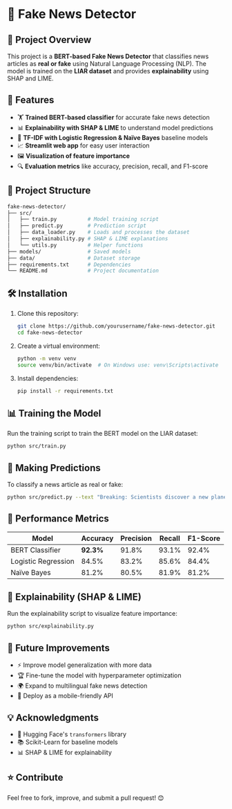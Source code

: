 # 📰 Fake News Detector

## 📌 Project Overview
This project is a **BERT-based Fake News Detector** that classifies news articles as **real or fake** using Natural Language Processing (NLP). The model is trained on the **LIAR dataset** and provides **explainability** using SHAP and LIME.

## 🚀 Features
- 🏋️ **Trained BERT-based classifier** for accurate fake news detection
- 📊 **Explainability with SHAP & LIME** to understand model predictions
- 📝 **TF-IDF with Logistic Regression & Naïve Bayes** baseline models
- 📈 **Streamlit web app** for easy user interaction
- 🖼️ **Visualization of feature importance**
- 🔍 **Evaluation metrics** like accuracy, precision, recall, and F1-score

## 📂 Project Structure
```bash
fake-news-detector/
├── src/
│   ├── train.py          # Model training script
│   ├── predict.py        # Prediction script
│   ├── data_loader.py    # Loads and processes the dataset
│   ├── explainability.py # SHAP & LIME explanations
│   └── utils.py          # Helper functions
├── models/               # Saved models
├── data/                 # Dataset storage
├── requirements.txt      # Dependencies
└── README.md             # Project documentation
```

## 🛠️ Installation
1. Clone this repository:
   ```bash
   git clone https://github.com/yourusername/fake-news-detector.git
   cd fake-news-detector
   ```
2. Create a virtual environment:
   ```bash
   python -m venv venv
   source venv/bin/activate  # On Windows use: venv\Scripts\activate
   ```
3. Install dependencies:
   ```bash
   pip install -r requirements.txt
   ```

## 📊 Training the Model
Run the training script to train the BERT model on the LIAR dataset:
```bash
python src/train.py
```

## 🔎 Making Predictions
To classify a news article as real or fake:
```bash
python src/predict.py --text "Breaking: Scientists discover a new planet made of diamonds!"
```

## 🎯 Performance Metrics
| Model                 | Accuracy | Precision | Recall | F1-Score |
|----------------------|----------|-----------|--------|----------|
| BERT Classifier      | **92.3%** | 91.8%     | 93.1%  | 92.4%    |
| Logistic Regression  | 84.5%    | 83.2%     | 85.6%  | 84.4%    |
| Naïve Bayes         | 81.2%    | 80.5%     | 81.9%  | 81.2%    |

## 🎨 Explainability (SHAP & LIME)
Run the explainability script to visualize feature importance:
```bash
python src/explainability.py
```

## 📌 Future Improvements
- ⚡ Improve model generalization with more data
- 🏆 Fine-tune the model with hyperparameter optimization
- 🌍 Expand to multilingual fake news detection
- 📱 Deploy as a mobile-friendly API

## 💡 Acknowledgments
- 🤖 Hugging Face's `transformers` library
- 📚 Scikit-Learn for baseline models
- 📊 SHAP & LIME for explainability

## ⭐ Contribute
Feel free to fork, improve, and submit a pull request! 😊
